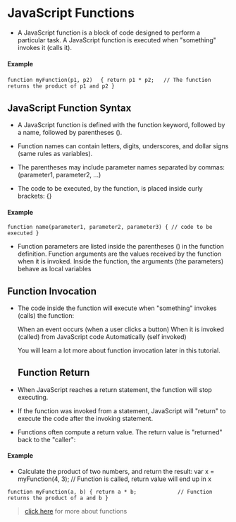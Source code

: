 # JavaScript Functions 
- A JavaScript function is a block of code designed to perform a particular task.
A JavaScript function is executed when "something" invokes it (calls it).
#### Example 
`function myFunction(p1, p2)`
` 
{
  return p1 * p2;   // The function returns the product of p1 and p2
}`
## JavaScript Function Syntax

- A JavaScript function is defined with the function keyword, followed by a name, followed by parentheses ().

- Function names can contain letters, digits, underscores, and dollar signs (same rules as variables).

- The parentheses may include parameter names separated by commas:
(parameter1, parameter2, ...)

- The code to be executed, by the function, is placed inside curly brackets: {}

#### Example 
`function name(parameter1, parameter2, parameter3) {
  // code to be executed
}`
- Function parameters are listed inside the parentheses () in the function definition.
Function arguments are the values received by the function when it is invoked.
Inside the function, the arguments (the parameters) behave as local variables

## Function Invocation
- The code inside the function will execute when "something" invokes (calls) the function:

    When an event occurs (when a user clicks a button)
    When it is invoked (called) from JavaScript code
    Automatically (self invoked)

  You will learn a lot more about function invocation later in this tutorial.

  ## Function Return 
- When JavaScript reaches a return statement, the function will stop executing.

- If the function was invoked from a statement, JavaScript will "return" to execute the code after the invoking statement.

- Functions often compute a return value. The return value is "returned" back to the "caller":

#### Example 
- Calculate the product of two numbers, and return the result:
var x = myFunction(4, 3);   // Function is called, return value will end up in x

`function myFunction(a, b) {
  return a * b;             // Function returns the product of a and b
}`

> [click here](https://www.w3schools.com/js/js_functions.asp) for more about functions 